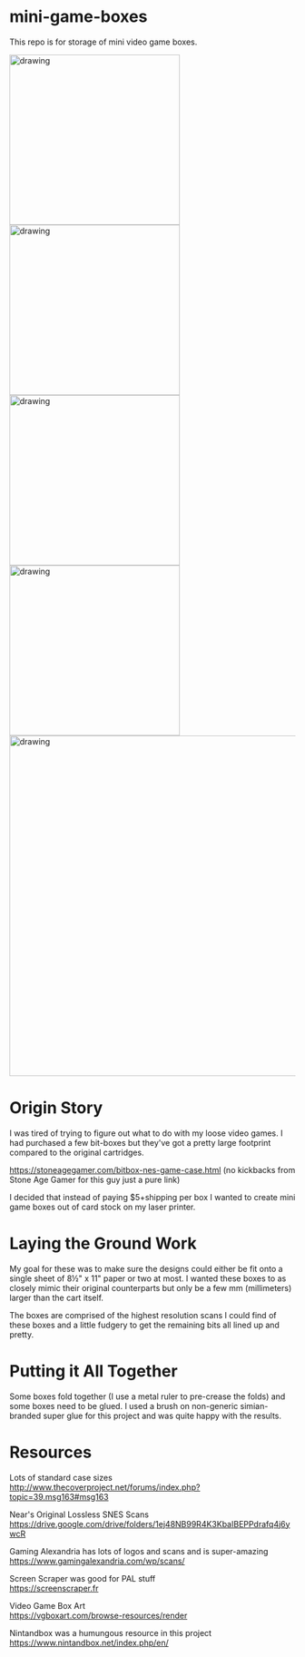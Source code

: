 # mini-game-boxes
This repo is for storage of mini video game boxes.<P>
<img src="https://user-images.githubusercontent.com/68449783/191352385-ef04b32d-6f51-4d08-9385-fb2fa393dae5.jpeg" alt="drawing" width="300"/>
<img src="https://user-images.githubusercontent.com/68449783/191352473-45c86ea2-9097-488a-8842-ee89da15053b.jpeg" alt="drawing" width="300"/><br>
<img src="https://user-images.githubusercontent.com/68449783/191352538-23d199f1-6a02-4864-a45e-b0afb0b18f6a.jpeg" alt="drawing" width="300"/>
<img src="https://user-images.githubusercontent.com/68449783/191352490-184167f8-1d2f-448d-afab-e5649e40d6ab.jpeg" alt="drawing" width="300"/><br>
<img src="https://user-images.githubusercontent.com/68449783/191352511-0559c0e9-9e4a-498b-b103-b8e50d19ec8a.jpeg" alt="drawing" width="600"/>

<H1>Origin Story</H1>
I was tired of trying to figure out what to do with my loose video games. I had purchased a few bit-boxes but they've got a pretty large footprint compared to the original cartridges.

https://stoneagegamer.com/bitbox-nes-game-case.html (no kickbacks from Stone Age Gamer for this guy just a pure link)

I decided that instead of paying $5+shipping per box I wanted to create mini game boxes out of card stock on my laser printer. 

<H1>Laying the Ground Work</H1>
My goal for these was to make sure the designs could either be fit onto a single sheet of 8½" x 11" paper or two at most. I wanted these boxes to as closely mimic their original counterparts but only be a few mm (millimeters) larger than the cart itself.<br><p>

The boxes are comprised of the highest resolution scans I could find of these boxes and a little fudgery to get the remaining bits all lined up and pretty. 

<H1>Putting it All Together</H1>
Some boxes fold together (I use a metal ruler to pre-crease the folds) and some boxes need to be glued. I used a brush on non-generic simian-branded super glue for this project and was quite happy with the results.

<H1>Resources</H1>

Lots of standard case sizes <br>
http://www.thecoverproject.net/forums/index.php?topic=39.msg163#msg163

Near's Original Lossless SNES Scans <br>
https://drive.google.com/drive/folders/1ej48NB99R4K3KbaIBEPPdrafq4j6ywcR

Gaming Alexandria has lots of logos and scans and is super-amazing <br>
https://www.gamingalexandria.com/wp/scans/

Screen Scraper was good for PAL stuff <br>
https://screenscraper.fr

Video Game Box Art <br>
https://vgboxart.com/browse-resources/render

Nintandbox was a humungous resource in this project <br>
https://www.nintandbox.net/index.php/en/
